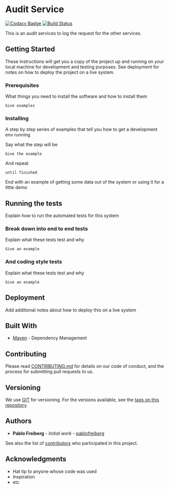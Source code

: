 # Audit Service
[![Codacy Badge](https://api.codacy.com/project/badge/Grade/fc6ce52cd6b740808305783bf18479f5)](https://www.codacy.com/app/Microservices/audit?utm_source=github.com&amp;utm_medium=referral&amp;utm_content=endava-pad-backend-microservices/audit&amp;utm_campaign=Badge_Grade)
[![Build Status](https://travis-ci.org/endava-pad-backend-microservices/audit.svg?branch=master)](https://travis-ci.org/endava-pad-backend-microservices/audit)

This is an audit services to log the request for the other services.

## Getting Started

These instructions will get you a copy of the project up and running on your local machine for development and testing purposes. See deployment for notes on how to deploy the project on a live system.

### Prerequisites

What things you need to install the software and how to install them

```
Give examples
```

### Installing

A step by step series of examples that tell you how to get a development env running

Say what the step will be

```
Give the example
```

And repeat

```
until finished
```

End with an example of getting some data out of the system or using it for a little demo

## Running the tests

Explain how to run the automated tests for this system

### Break down into end to end tests

Explain what these tests test and why

```
Give an example
```

### And coding style tests

Explain what these tests test and why

```
Give an example
```

## Deployment

Add additional notes about how to deploy this on a live system

## Built With

* [Maven](https://maven.apache.org/) - Dependency Management

## Contributing

Please read [CONTRIBUTING.md](https://gist.github.com/PurpleBooth/b24679402957c63ec426) for details on our code of conduct, and the process for submitting pull requests to us.

## Versioning

We use [GIT](https://git-scm.com/) for versioning. For the versions available, see the [tags on this repository](https://github.com/endava-pad-backend-microservices/audit/tags).

## Authors

* **Pablo Freiberg** - *Initial work* - [pablofreiberg](https://github.com/pablofreiberg)

See also the list of [contributors](https://github.com/endava-pad-backend-microservices/audit/contributors) who participated in this project.

## Acknowledgments

* Hat tip to anyone whose code was used
* Inspiration
* etc